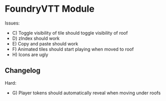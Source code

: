 # FoundryVTT Module

Issues:
- C) Toggle visibility of tile should toggle visibility of roof
- D) zIndex should work
- E) Copy and paste should work
- F) Animated tiles should start playing when moved to roof
- H) Icons are ugly

## Changelog

Hard:
- G) Player tokens should automatically reveal when moving under roofs